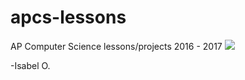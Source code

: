 # apcs-lessons
AP Computer Science lessons/projects 2016 - 2017
![](http://www.spinney.cambs.sch.uk/parents/images/pc.png)

-Isabel O. 
